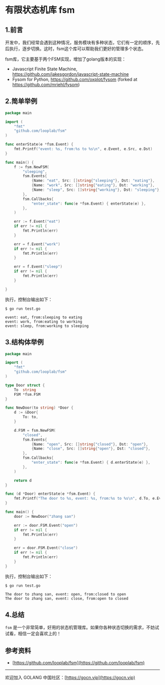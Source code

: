 # 有限状态机库 fsm

## 1.前言

开发中，我们经常会遇到这种情况，服务模块有多种状态，它们有一定的顺序，先后执行，逐步切换。这时，fsm这个库可以帮助我们更好的管理多个状态。

fsm库，它主要基于两个FSM实现，增加了golang版本的实现：

- Javascript Finite State Machine, https://github.com/jakesgordon/javascript-state-machine
- Fysom for Python, https://github.com/oxplot/fysom (forked at https://github.com/mriehl/fysom)


## 2.简单举例

```go
package main

import (
	"fmt"
	"github.com/looplab/fsm"
)

func enterState(e *fsm.Event) {
	fmt.Printf("event: %s, from:%s to %s\n", e.Event, e.Src, e.Dst)
}

func main() {
	f := fsm.NewFSM(
		"sleeping",
		fsm.Events{
			{Name: "eat", Src: []string{"sleeping"}, Dst: "eating"},
			{Name: "work", Src: []string{"eating"}, Dst: "working"},
			{Name: "sleep", Src: []string{"working"}, Dst: "sleeping"},
		},
		fsm.Callbacks{
			"enter_state": func(e *fsm.Event) { enterState(e) },
		},
	)

	err := f.Event("eat")
	if err != nil {
		fmt.Println(err)
	}

	err = f.Event("work")
	if err != nil {
		fmt.Println(err)
	}

	err = f.Event("sleep")
	if err != nil {
		fmt.Println(err)
	}

}
```

执行，控制台输出如下：
```
$ go run test.go 

event: eat, from:sleeping to eating
event: work, from:eating to working
event: sleep, from:working to sleeping
```

## 3.结构体举例

```go
package main

import (
	"fmt"
	"github.com/looplab/fsm"
)

type Door struct {
	To  string
	FSM *fsm.FSM
}

func NewDoor(to string) *Door {
	d := &Door{
		To: to,
	}

	d.FSM = fsm.NewFSM(
		"closed",
		fsm.Events{
			{Name: "open", Src: []string{"closed"}, Dst: "open"},
			{Name: "close", Src: []string{"open"}, Dst: "closed"},
		},
		fsm.Callbacks{
			"enter_state": func(e *fsm.Event) { d.enterState(e) },
		},
	)

	return d
}

func (d *Door) enterState(e *fsm.Event) {
	fmt.Printf("The door to %s, event: %s, from:%s to %s\n", d.To, e.Event, e.Src, e.Dst)
}

func main() {
	door := NewDoor("zhang san")

	err := door.FSM.Event("open")
	if err != nil {
		fmt.Println(err)
	}

	err = door.FSM.Event("close")
	if err != nil {
		fmt.Println(err)
	}
}
```

执行，控制台输出如下：
```
$ go run test.go 

The door to zhang san, event: open, from:closed to open
The door to zhang san, event: close, from:open to closed
```

## 4.总结

`fsm` 是一个非常简单，好用的状态机管理库。如果你各种状态切换的需求，不妨试试看，相信一定会喜欢上的！

## 参考资料

* [https://github.com/looplab/fsm](https://github.com/looplab/fsm)

---

欢迎加入 GOLANG 中国社区：[https://gocn.vip](https://gocn.vip)
